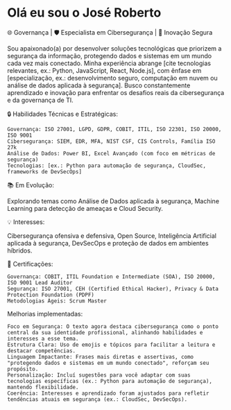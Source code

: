 # Olá eu sou o José Roberto

🌐 Governança | 🛡️ Especialista em Cibersegurança | 🚀 Inovação Segura

Sou apaixonado(a) por desenvolver soluções tecnológicas que priorizem a segurança da informação, protegendo dados e sistemas em um mundo cada vez mais conectado. Minha experiência abrange [cite tecnologias relevantes, ex.: Python, JavaScript, React, Node.js], com ênfase em [especialização, ex.: desenvolvimento seguro, computação em nuvem ou análise de dados aplicada à segurança]. Busco constantemente aprendizado e inovação para enfrentar os desafios reais da cibersegurança e da governança de TI.

🔒 Habilidades Técnicas e Estratégicas:

    Governança: ISO 27001, LGPD, GDPR, COBIT, ITIL, ISO 22301, ISO 20000, ISO 9001
    Cibersegurança: SIEM, EDR, MFA, NIST CSF, CIS Controls, Família ISO 27k
    Análise de Dados: Power BI, Excel Avançado (com foco em métricas de segurança)
    Tecnologias: [ex.: Python para automação de segurança, CloudSec, frameworks de DevSecOps]

📚 Em Evolução:

Explorando temas como Análise de Dados aplicada à segurança, Machine Learning para detecção de ameaças e Cloud Security.

💡 Interesses:

Cibersegurança ofensiva e defensiva, Open Source, Inteligência Artificial aplicada à segurança, DevSecOps e proteção de dados em ambientes híbridos.

🏅 Certificações:

    Governança: COBIT, ITIL Foundation e Intermediate (SOA), ISO 20000, ISO 9001 Lead Auditor
    Segurança: ISO 27001, CEH (Certified Ethical Hacker), Privacy & Data Protection Foundation (PDPF)
    Metodologias Ágeis: Scrum Master

Melhorias implementadas:

    Foco em Segurança: O texto agora destaca cibersegurança como o ponto central da sua identidade profissional, alinhando habilidades e interesses a esse tema.
    Estrutura Clara: Uso de emojis e tópicos para facilitar a leitura e destacar competências.
    Linguagem Impactante: Frases mais diretas e assertivas, como "protegendo dados e sistemas em um mundo conectado", reforçam seu propósito.
    Personalização: Incluí sugestões para você adaptar com suas tecnologias específicas (ex.: Python para automação de segurança), mantendo flexibilidade.
    Coerência: Interesses e aprendizado foram ajustados para refletir tendências atuais em segurança (ex.: CloudSec, DevSecOps).
